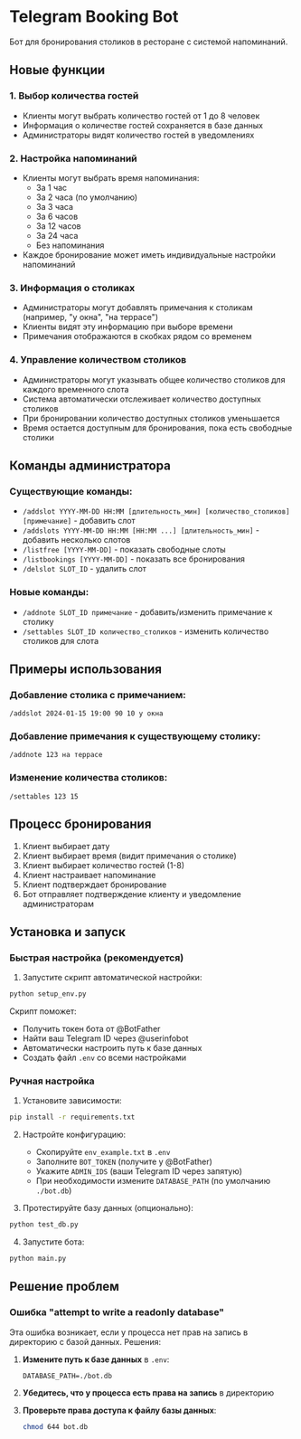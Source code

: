 # Telegram Booking Bot

Бот для бронирования столиков в ресторане с системой напоминаний.

## Новые функции

### 1. Выбор количества гостей
- Клиенты могут выбрать количество гостей от 1 до 8 человек
- Информация о количестве гостей сохраняется в базе данных
- Администраторы видят количество гостей в уведомлениях

### 2. Настройка напоминаний
- Клиенты могут выбрать время напоминания:
  - За 1 час
  - За 2 часа (по умолчанию)
  - За 3 часа
  - За 6 часов
  - За 12 часов
  - За 24 часа
  - Без напоминания
- Каждое бронирование может иметь индивидуальные настройки напоминаний

### 3. Информация о столиках
- Администраторы могут добавлять примечания к столикам (например, "у окна", "на террасе")
- Клиенты видят эту информацию при выборе времени
- Примечания отображаются в скобках рядом со временем

### 4. Управление количеством столиков
- Администраторы могут указывать общее количество столиков для каждого временного слота
- Система автоматически отслеживает количество доступных столиков
- При бронировании количество доступных столиков уменьшается
- Время остается доступным для бронирования, пока есть свободные столики

## Команды администратора

### Существующие команды:
- `/addslot YYYY-MM-DD HH:MM [длительность_мин] [количество_столиков] [примечание]` - добавить слот
- `/addslots YYYY-MM-DD HH:MM [HH:MM ...] [длительность_мин]` - добавить несколько слотов
- `/listfree [YYYY-MM-DD]` - показать свободные слоты
- `/listbookings [YYYY-MM-DD]` - показать все бронирования
- `/delslot SLOT_ID` - удалить слот

### Новые команды:
- `/addnote SLOT_ID примечание` - добавить/изменить примечание к столику
- `/settables SLOT_ID количество_столиков` - изменить количество столиков для слота

## Примеры использования

### Добавление столика с примечанием:
```
/addslot 2024-01-15 19:00 90 10 у окна
```

### Добавление примечания к существующему столику:
```
/addnote 123 на террасе
```

### Изменение количества столиков:
```
/settables 123 15
```

## Процесс бронирования

1. Клиент выбирает дату
2. Клиент выбирает время (видит примечания о столике)
3. Клиент выбирает количество гостей (1-8)
4. Клиент настраивает напоминание
5. Клиент подтверждает бронирование
6. Бот отправляет подтверждение клиенту и уведомление администраторам

## Установка и запуск

### Быстрая настройка (рекомендуется)

1. Запустите скрипт автоматической настройки:
```bash
python setup_env.py
```

Скрипт поможет:
- Получить токен бота от @BotFather
- Найти ваш Telegram ID через @userinfobot
- Автоматически настроить путь к базе данных
- Создать файл `.env` со всеми настройками

### Ручная настройка

1. Установите зависимости:
```bash
pip install -r requirements.txt
```

2. Настройте конфигурацию:
   - Скопируйте `env_example.txt` в `.env`
   - Заполните `BOT_TOKEN` (получите у @BotFather)
   - Укажите `ADMIN_IDS` (ваши Telegram ID через запятую)
   - При необходимости измените `DATABASE_PATH` (по умолчанию `./bot.db`)

3. Протестируйте базу данных (опционально):
```bash
python test_db.py
```

4. Запустите бота:
```bash
python main.py
```

## Решение проблем

### Ошибка "attempt to write a readonly database"
Эта ошибка возникает, если у процесса нет прав на запись в директорию с базой данных. Решения:

1. **Измените путь к базе данных** в `.env`:
   ```
   DATABASE_PATH=./bot.db
   ```

2. **Убедитесь, что у процесса есть права на запись** в директорию

3. **Проверьте права доступа к файлу базы данных**:
   ```bash
   chmod 644 bot.db
   ```
